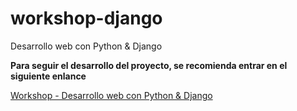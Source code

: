 # workshop-django
Desarrollo web con Python &amp; Django

**Para seguir el desarrollo del proyecto, se recomienda entrar en el siguiente enlance**

[Workshop - Desarrollo web con Python & Django](https://github.com/Gohanckz/workshop-django/issues?q=is%3Aissue+is%3Aopen+sort%3Aupdated-asc)
